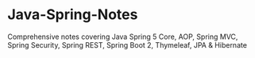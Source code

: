# Java-Spring-Notes
Comprehensive notes covering Java Spring 5 Core, AOP, Spring MVC, Spring Security, Spring REST, Spring Boot 2, Thymeleaf, JPA &amp; Hibernate
